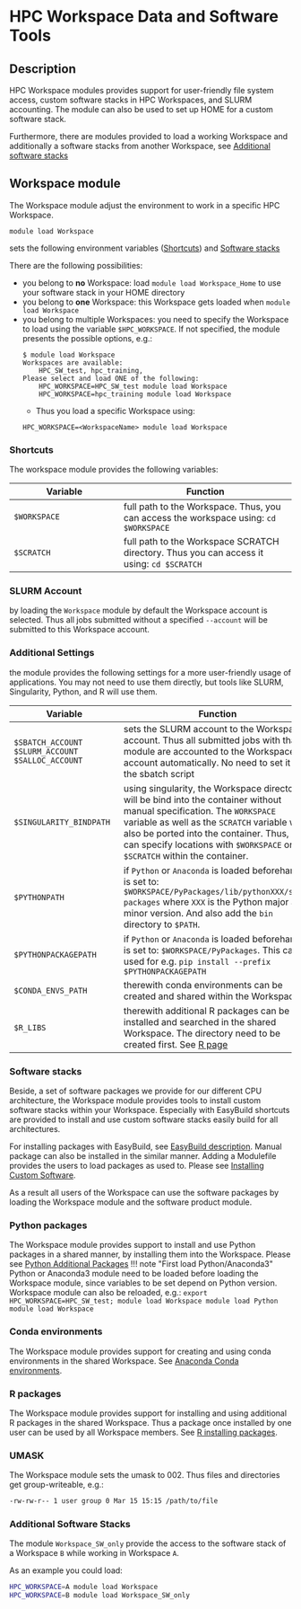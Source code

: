 # HPC Workspace Data and Software Tools

## Description
HPC Workspace modules provides support for user-friendly file system access, custom software stacks in HPC Workspaces, and SLURM accounting. 
The module can also be used to set up HOME for a custom software stack. 

Furthermore, there are modules provided to load a working Workspace and additionally a software stacks from another Workspace, see [Additional software stacks](#additional-software-stacks)

## Workspace module
The Workspace module adjust the environment to work in a specific HPC Workspace. 
```
module load Workspace
```
sets the following environment variables ([Shortcuts](#shortcuts)) and [Software stacks](#software-stacks)

There are the following possibilities:

- you belong to **no** Workspace: load `module load Workspace_Home` to use your software stack in your HOME directory
- you belong to **one** Workspace: this Workspace gets loaded when `module load Workspace`
- you belong to multiple Workspaces: you need to specify the Workspace to load using the variable `$HPC_WORKSPACE`. If not specified, the module presents the possible options, e.g.:
    ```
    $ module load Workspace
    Workspaces are available:
        HPC_SW_test, hpc_training, 
    Please select and load ONE of the following:
        HPC_WORKSPACE=HPC_SW_test module load Workspace
        HPC_WORKSPACE=hpc_training module load Workspace
    ```
    - Thus you load a specific Workspace using:
    ```
    HPC_WORKSPACE=<WorkspaceName> module load Workspace
    ```

### Shortcuts
The workspace module provides the following variables:

|  <div style="width:180px">Variable</div> | Function |
| -------- | -------- |
| `$WORKSPACE` | full path to the Workspace. Thus, you can access the workspace using: `cd $WORKSPACE` |
| `$SCRATCH`  | full path to the Workspace SCRATCH directory. Thus you can access it using: `cd $SCRATCH` |

### SLURM Account
by loading the `Workspace` module by default the Workspace account is selected. Thus all jobs submitted without a specified `--account` will be submitted to this Workspace account.

### Additional Settings
the module provides the following settings for a more user-friendly usage of applications. You may not need to use them directly, but tools like SLURM, Singularity, Python, and R will use them. 

|  <div style="width:180px">Variable</div> | Function |
| -------- | -------- |
| `$SBATCH_ACCOUNT` <br> `$SLURM_ACCOUNT` <br> `$SALLOC_ACCOUNT` | sets the SLURM account to the Workspace account. Thus all submitted jobs with that module are accounted to the Workspace account automatically. No need to set it in the sbatch script |
| `$SINGULARITY_BINDPATH` | using singularity, the Workspace directory will be bind into the container without manual specification. The `WORKSPACE` variable as well as the `SCRATCH` variable will also be ported into the container. Thus, you can specify locations with `$WORKSPACE` or `$SCRATCH` within the container. | 
| `$PYTHONPATH` | if `Python` or `Anaconda` is loaded beforehand, it is set to: `$WORKSPACE/PyPackages/lib/pythonXXX/site-packages` where `XXX` is the Python major and minor version. And also add the `bin` directory to `$PATH`. |
| `$PYTHONPACKAGEPATH` | if `Python` or `Anaconda` is loaded beforehand, it is set to: `$WORKSPACE/PyPackages`. This can be used for e.g. `pip install --prefix $PYTHONPACKAGEPATH` |
| `$CONDA_ENVS_PATH` | therewith conda environments can be created and shared within the Workspace |
| `$R_LIBS` | therewith additional R packages can be installed and searched in the shared Workspace. The directory need to be created first. See [R page](../software/r.md#installing-packages) |

### Software stacks

Beside, a set of software packages we provide for our different CPU architecture, the Workspace module provides tools to install custom software stacks within your Workspace. 
Especially with EasyBuild shortcuts are provided to install and use custom software stacks easily build for all architectures. 

For installing packages with EasyBuild, see [EasyBuild description](../software/EasyBuild.md). 
Manual package can also be installed in the similar manner. Adding a Modulefile provides the users to load packages as used to. Please see [Installing Custom Software](../software/installing-custom-software.md). 

As a result all users of the Workspace can use the software packages by loading the Workspace module and the software product module. 

### Python packages
The Workspace module provides support to install and use Python packages in a shared manner, by installing them into the Workspace. 
Please see [Python Additional Packages](../software/python.md#additional-packages)
!!! note "First load Python/Anaconda3" 
    Python or Anaconda3 module need to be loaded before loading the Workspace module, since variables to be set depend on Python version.
    Workspace module can also be reloaded, e.g.:
    ```
    export HPC_WORKSPACE=HPC_SW_test; module load Workspace
    module load Python
    module load Workspace
    ```

### Conda environments
The Workspace module provides support for creating and using conda environments in the shared Workspace. See [Anaconda Conda environments](../software/Anaconda.md#conda-environments).

### R packages
The Workspace module provides support for installing and using additional R packages in the shared Workspace. Thus a package once installed by one user can be used by all Workspace members. See [R installing packages](../software/r.md#installing-packages).

### UMASK
The Workspace module sets the umask to 002. Thus files and directories get group-writeable, e.g.:
```Bash
-rw-rw-r-- 1 user group 0 Mar 15 15:15 /path/to/file
```

### Additional Software Stacks

The module `Workspace_SW_only` provide the access to the software stack of a Workspace `B` while working in Workspace `A`.

As an example you could load:

```Bash
HPC_WORKSPACE=A module load Workspace
HPC_WORKSPACE=B module load Workspace_SW_only
```
